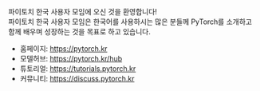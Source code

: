 파이토치 한국 사용자 모임에 오신 것을 환영합니다! \
파이토치 한국 사용자 모임은 한국어를 사용하시는 많은 분들께 PyTorch를 소개하고 함께 배우며 성장하는 것을 목표로 하고 있습니다.

* 홈페이지: https://pytorch.kr
* 모델허브: https://pytorch.kr/hub
* 튜토리얼: https://tutorials.pytorch.kr
* 커뮤니티: https://discuss.pytorch.kr
